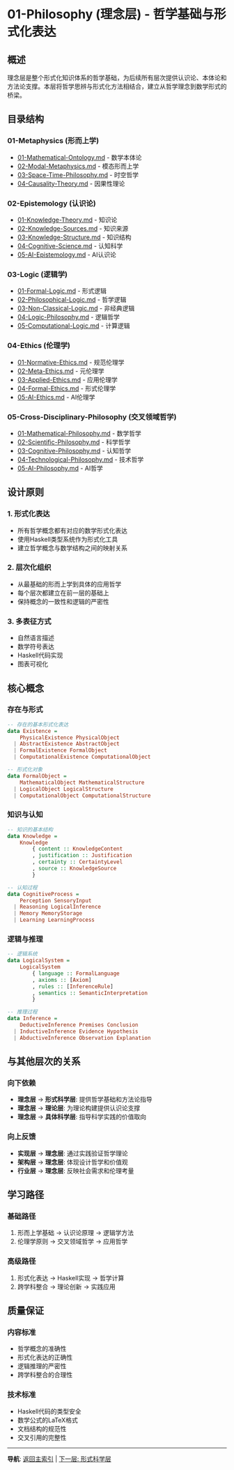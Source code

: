 # 01-Philosophy (理念层) - 哲学基础与形式化表达

## 概述

理念层是整个形式化知识体系的哲学基础，为后续所有层次提供认识论、本体论和方法论支撑。本层将哲学思辨与形式化方法相结合，建立从哲学理念到数学形式的桥梁。

## 目录结构

### 01-Metaphysics (形而上学)
- [01-Mathematical-Ontology.md](01-Metaphysics/01-Mathematical-Ontology.md) - 数学本体论
- [02-Modal-Metaphysics.md](01-Metaphysics/02-Modal-Metaphysics.md) - 模态形而上学
- [03-Space-Time-Philosophy.md](01-Metaphysics/03-Space-Time-Philosophy.md) - 时空哲学
- [04-Causality-Theory.md](01-Metaphysics/04-Causality-Theory.md) - 因果性理论

### 02-Epistemology (认识论)
- [01-Knowledge-Theory.md](02-Epistemology/01-Knowledge-Theory.md) - 知识论
- [02-Knowledge-Sources.md](02-Epistemology/02-Knowledge-Sources.md) - 知识来源
- [03-Knowledge-Structure.md](02-Epistemology/03-Knowledge-Structure.md) - 知识结构
- [04-Cognitive-Science.md](02-Epistemology/04-Cognitive-Science.md) - 认知科学
- [05-AI-Epistemology.md](02-Epistemology/05-AI-Epistemology.md) - AI认识论

### 03-Logic (逻辑学)
- [01-Formal-Logic.md](03-Logic/01-Formal-Logic.md) - 形式逻辑
- [02-Philosophical-Logic.md](03-Logic/02-Philosophical-Logic.md) - 哲学逻辑
- [03-Non-Classical-Logic.md](03-Logic/03-Non-Classical-Logic.md) - 非经典逻辑
- [04-Logic-Philosophy.md](03-Logic/04-Logic-Philosophy.md) - 逻辑哲学
- [05-Computational-Logic.md](03-Logic/05-Computational-Logic.md) - 计算逻辑

### 04-Ethics (伦理学)
- [01-Normative-Ethics.md](04-Ethics/01-Normative-Ethics.md) - 规范伦理学
- [02-Meta-Ethics.md](04-Ethics/02-Meta-Ethics.md) - 元伦理学
- [03-Applied-Ethics.md](04-Ethics/03-Applied-Ethics.md) - 应用伦理学
- [04-Formal-Ethics.md](04-Ethics/04-Formal-Ethics.md) - 形式伦理学
- [05-AI-Ethics.md](04-Ethics/05-AI-Ethics.md) - AI伦理学

### 05-Cross-Disciplinary-Philosophy (交叉领域哲学)
- [01-Mathematical-Philosophy.md](05-Cross-Disciplinary-Philosophy/01-Mathematical-Philosophy.md) - 数学哲学
- [02-Scientific-Philosophy.md](05-Cross-Disciplinary-Philosophy/02-Scientific-Philosophy.md) - 科学哲学
- [03-Cognitive-Philosophy.md](05-Cross-Disciplinary-Philosophy/03-Cognitive-Philosophy.md) - 认知哲学
- [04-Technological-Philosophy.md](05-Cross-Disciplinary-Philosophy/04-Technological-Philosophy.md) - 技术哲学
- [05-AI-Philosophy.md](05-Cross-Disciplinary-Philosophy/05-AI-Philosophy.md) - AI哲学

## 设计原则

### 1. 形式化表达
- 所有哲学概念都有对应的数学形式化表达
- 使用Haskell类型系统作为形式化工具
- 建立哲学概念与数学结构之间的映射关系

### 2. 层次化组织
- 从最基础的形而上学到具体的应用哲学
- 每个层次都建立在前一层的基础上
- 保持概念的一致性和逻辑的严密性

### 3. 多表征方式
- 自然语言描述
- 数学符号表达
- Haskell代码实现
- 图表可视化

## 核心概念

### 存在与形式
```haskell
-- 存在的基本形式化表达
data Existence = 
    PhysicalExistence PhysicalObject
  | AbstractExistence AbstractObject
  | FormalExistence FormalObject
  | ComputationalExistence ComputationalObject

-- 形式化对象
data FormalObject = 
    MathematicalObject MathematicalStructure
  | LogicalObject LogicalStructure
  | ComputationalObject ComputationalStructure
```

### 知识与认知
```haskell
-- 知识的基本结构
data Knowledge = 
    Knowledge 
        { content :: KnowledgeContent
        , justification :: Justification
        , certainty :: CertaintyLevel
        , source :: KnowledgeSource
        }

-- 认知过程
data CognitiveProcess = 
    Perception SensoryInput
  | Reasoning LogicalInference
  | Memory MemoryStorage
  | Learning LearningProcess
```

### 逻辑与推理
```haskell
-- 逻辑系统
data LogicalSystem = 
    LogicalSystem 
        { language :: FormalLanguage
        , axioms :: [Axiom]
        , rules :: [InferenceRule]
        , semantics :: SemanticInterpretation
        }

-- 推理过程
data Inference = 
    DeductiveInference Premises Conclusion
  | InductiveInference Evidence Hypothesis
  | AbductiveInference Observation Explanation
```

## 与其他层次的关系

### 向下依赖
- **理念层** → **形式科学层**: 提供哲学基础和方法论指导
- **理念层** → **理论层**: 为理论构建提供认识论支撑
- **理念层** → **具体科学层**: 指导科学实践的价值取向

### 向上反馈
- **实现层** → **理念层**: 通过实践验证哲学理论
- **架构层** → **理念层**: 体现设计哲学和价值观
- **行业层** → **理念层**: 反映社会需求和伦理考量

## 学习路径

### 基础路径
1. 形而上学基础 → 认识论原理 → 逻辑学方法
2. 伦理学原则 → 交叉领域哲学 → 应用哲学

### 高级路径
1. 形式化表达 → Haskell实现 → 哲学计算
2. 跨学科整合 → 理论创新 → 实践应用

## 质量保证

### 内容标准
- 哲学概念的准确性
- 形式化表达的正确性
- 逻辑推理的严密性
- 跨学科整合的合理性

### 技术标准
- Haskell代码的类型安全
- 数学公式的LaTeX格式
- 文档结构的规范性
- 交叉引用的完整性

---

**导航**: [返回主索引](../MASTER_INDEX.md) | [下一层: 形式科学层](../02-Formal-Science/README.md)
